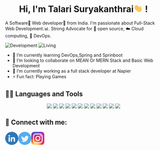 <!-- ![](https://raw.githubusercontent.com/halfrost/halfrost/master/icons/header_.png) -->

<!-- ## 👋Hi, I am Surya! glad to see you here  -->
<h1 align="center">Hi, I'm Talari Suryakanthrai<img src="https://raw.githubusercontent.com/ABSphreak/ABSphreak/master/gifs/Hi.gif" height="25px" width="30px"> ! </h1>

A Software🌈 Web developer🎯 from India. I'm passionate about Full-Stack Web Development.:bar_chart:. Strong Advocate for 📜 open source, :cloud: Cloud computing, 🚀 DevOps.



![Development](https://img.shields.io/badge/Developement-Full%20Stack-brightgreen)
![Living](https://img.shields.io/badge/Living-India-blue)

<!-- <img width="50%" align="right" alt="Github Image" src="https://raw.githubusercontent.com/onimur/.github/master/.resources/git-header.svg" /> -->

- 🌱 I’m currently learning DevOps,Spring and Sprinboot
- 👯 I’m looking to collaborate on MEAN Or MERN Stack and Basic Web Development
- 🏫 I’m currently working as a full stack developer at Napier
- ⚡ Fun fact: Playing Games

## 👨‍💻 Languages and Tools

<p align="center">
  <img src="https://img.shields.io/badge/java-%23ED8B00.svg?style=for-the-badge&logo=java&logoColor=white">
  <img src="https://img.shields.io/badge/html5-%23E34F26.svg?style=for-the-badge&logo=html5&logoColor=white">
  <img src="https://img.shields.io/badge/css3-%231572B6.svg?style=for-the-badge&logo=css3&logoColor=white">
  <img src="https://img.shields.io/badge/javascript-%23323330.svg?style=for-the-badge&logo=javascript&logoColor=%23F7DF1E">
  <img src="https://img.shields.io/badge/react-%2320232a.svg?style=for-the-badge&logo=react&logoColor=%2361DAFB">
  <img src="https://img.shields.io/badge/MySQL-00000F?style=for-the-badge&logo=mysql&logoColor=white">
  <img src="https://img.shields.io/badge/PostgreSQL-316192?style=for-the-badge&logo=postgresql&logoColor=white">
  <img src="https://img.shields.io/badge/MongoDB-4EA94B?style=for-the-badge&logo=mongodb&logoColor=white">
  <img src="https://img.shields.io/badge/git-%23F05033.svg?style=for-the-badge&logo=git&logoColor=white">
  <img src="https://img.shields.io/badge/bootstrap-%23563D7C.svg?style=for-the-badge&logo=bootstrap&logoColor=white">
  <img src="https://img.shields.io/badge/python-3670A0?style=for-the-badge&logo=python&logoColor=ffdd54">
  <img src="https://img.shields.io/badge/express-000000?style=for-the-badge&logo=express&logoColor=ffdd54">  
</p>


## 🤝 Connect with me:
<a href="https://linkedin.com/in/talari-suryakanthrai-0352b3190"><img align="left" src="images/link.png" alt="surya" width="42px"/></a>
<a href="https://twitter.com/TSuryakanthrai"><img align="left" src="images/twitter.png" alt="surya" width="42px"/></a>
<a href="https://www.instagram.com/talarisuryakanthrai/"><img align="left" src="images/instagram.png" alt="surya" width="42px"/></a>
<!--
**suryakanthrai/suryakanthrai** is a ✨ _special_ ✨ repository because its `README.md` (this file) appears on your GitHub profile.

Here are some ideas to get you started:

- 🔭 I’m currently working on ...
- 🌱 I’m currently learning ...
- 👯 I’m looking to collaborate on ...
- 🤔 I’m looking for help with ...
- 💬 Ask me about ...
- 📫 How to reach me: ...
- 😄 Pronouns: ...
- ⚡ Fun fact: ...
-->
